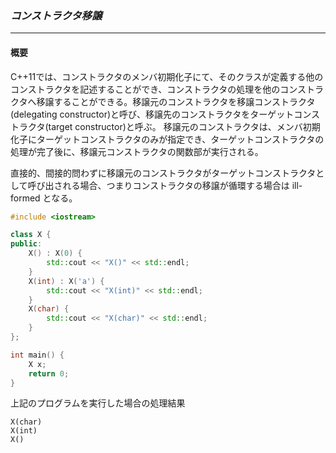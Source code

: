 ### *コンストラクタ移譲*
---
#### 概要
C++11では、コンストラクタのメンバ初期化子にて、そのクラスが定義する他のコンストラクタを記述することができ、コンストラクタの処理を他のコンストラクタへ移譲することができる。移譲元のコンストラクタを移譲コンストラクタ(delegating constructor)と呼び、移譲先のコンストラクタをターゲットコンストラクタ(target constructor)と呼ぶ。
移譲元のコンストラクタは、メンバ初期化子にターゲットコンストラクタのみが指定でき、ターゲットコンストラクタの処理が完了後に、移譲元コンストラクタの関数部が実行される。

直接的、間接的問わずに移譲元のコンストラクタがターゲットコンストラクタとして呼び出される場合、つまりコンストラクタの移譲が循環する場合は ill-formed となる。

```c++
#include <iostream>

class X {
public:
    X() : X(0) {
        std::cout << "X()" << std::endl;
    }
    X(int) : X('a') {
        std::cout << "X(int)" << std::endl;
    }
    X(char) {
        std::cout << "X(char)" << std::endl;
    }
};

int main() {
    X x;
    return 0;
}
```

上記のプログラムを実行した場合の処理結果
```
X(char)
X(int)
X()
```


